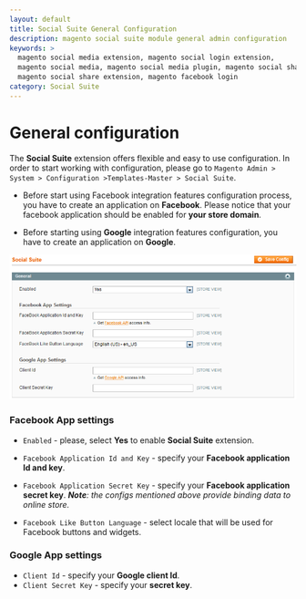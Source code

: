 ```yaml
---
layout: default
title: Social Suite General Configuration
description: magento social suite module general admin configuration
keywords: >
  magento social media extension, magento social login extension,
  magento social media, magento social media plugin, magento social share,
  magento social share extension, magento facebook login
category: Social Suite
---
```


# General configuration

The **Social Suite** extension offers flexible and easy to use configuration.
In order to start working with configuration, please go to
`Magento Admin > System > Configuration >Templates-Master > Social Suite`.

-   Before start using Facebook integration features configuration process,
    you have to create an application on **Facebook**. Please notice that your facebook
    application should be enabled for **your store domain**.

-   Before starting using **Google** integration features configuration, you have to
    create an application on **Google**.

![General](/images/socialsuite/options1.png)

### Facebook App settings

-   `Enabled` - please, select **Yes** to enable **Social Suite** extension.
-   `Facebook Application Id and Key` - specify your **Facebook application Id and key**.
-   `Facebook Application Secret Key` - specify your **Facebook application secret key**.
    _**Note**: the configs mentioned above provide binding data to online store._

-   `Facebook Like Button Language` - select locale that will be used for
    Facebook buttons and widgets.


### Google App settings

-   `Client Id` - specify your **Google client Id**.
-   `Client Secret Key` - specify your **secret key**.